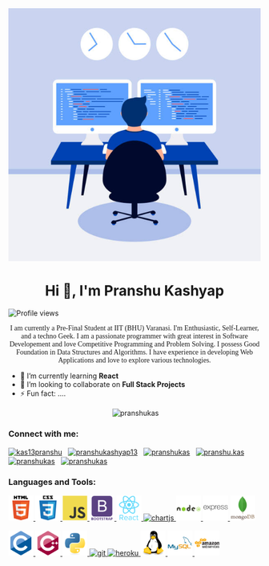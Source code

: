 <div align="center"><img src="/web-developer.jfif"></div>

<h1 align="center">Hi 👋, I'm Pranshu Kashyap</h1>

![Profile views](https://gpvc.arturio.dev/pranshukas)  

<p align="center" style="font-family:Papyrus"> I am currently a Pre-Final Student at IIT (BHU) Varanasi. I'm Enthusiastic, Self-Learner, and a techno Geek. I am a passionate programmer with great interest in Software Developement and love Competitive Programming and Problem Solving. I possess Good Foundation in Data Structures and Algorithms.
I have experience in developing Web Applications and love to explore various technologies.

- 🌱 I’m currently learning **React**
- 👯 I’m looking to collaborate on **Full Stack Projects**
- ⚡ Fun fact: ....
  
<p align="center">&nbsp;<img align="center" src="https://github-readme-stats.vercel.app/api?username=pranshukas&show_icons=true&locale=en" alt="pranshukas" /></p>
  
<h3 align="left">Connect with me:</h3>
<p align="left">
<a href="https://twitter.com/kas13pranshu" target="blank"><img align="center" src="https://raw.githubusercontent.com/rahuldkjain/github-profile-readme-generator/master/src/images/icons/Social/twitter.svg" alt="kas13pranshu" height="35" width="40" /></a>&nbsp;&nbsp;
<a href="https://linkedin.com/in/pranshukashyap13" target="blank"><img align="center" src="https://raw.githubusercontent.com/rahuldkjain/github-profile-readme-generator/master/src/images/icons/Social/linked-in-alt.svg" alt="pranshukashyap13" height="35" width="40" /></a>&nbsp;&nbsp;
<a href="https://instagram.com/pranshukas" target="blank"><img align="center" src="https://raw.githubusercontent.com/rahuldkjain/github-profile-readme-generator/master/src/images/icons/Social/instagram.svg" alt="pranshukas" height="35" width="40" /></a>&nbsp;&nbsp;
<a href="https://www.facebook.com/pranshu.kas/" target="blank"><img align="center" src="https://raw.githubusercontent.com/rahuldkjain/github-profile-readme-generator/master/src/images/icons/Social/facebook.svg" alt="pranshu.kas" height="35" width="40" /></a>&nbsp;&nbsp;
<a href="https://www.codechef.com/users/pranshukas" target="blank"><img align="center" src="https://cdn.jsdelivr.net/npm/simple-icons@3.1.0/icons/codechef.svg" alt="pranshukas" height="35" width="40" /></a>&nbsp;&nbsp;
<a href="https://codeforces.com/profile/pranshukas" target="blank"><img align="center" src="https://cdn.jsdelivr.net/npm/simple-icons@3.0.1/icons/codeforces.svg" alt="pranshukas" height="35" width="40" /></a>&nbsp;&nbsp;
</p>

<h3 align="left">Languages and Tools:</h3>
<p align="left"> 
<a href="https://www.w3.org/html/" target="_blank"> <img src="https://raw.githubusercontent.com/devicons/devicon/master/icons/html5/html5-original-wordmark.svg" alt="html5" width="50" height="50"/> </a> 
<a href="https://www.w3schools.com/css/" target="_blank"> <img src="https://raw.githubusercontent.com/devicons/devicon/master/icons/css3/css3-original-wordmark.svg" alt="css3" width="50" height="50"/> </a> 
<a href="https://developer.mozilla.org/en-US/docs/Web/JavaScript" target="_blank"> <img src="https://raw.githubusercontent.com/devicons/devicon/master/icons/javascript/javascript-original.svg" alt="javascript" width="50" height="50"/> </a>
<a href="https://getbootstrap.com" target="_blank"> <img src="https://raw.githubusercontent.com/devicons/devicon/master/icons/bootstrap/bootstrap-plain-wordmark.svg" alt="bootstrap" width="50" height="50"/> </a> 
<a href="https://reactjs.org/" target="_blank"> <img src="https://raw.githubusercontent.com/devicons/devicon/master/icons/react/react-original-wordmark.svg" alt="react" width="50" height="50"/> </a>
<a href="https://www.chartjs.org" target="_blank"> <img src="https://www.chartjs.org/media/logo-title.svg" alt="chartjs" width="50" height="50"/> </a>  
<a href="https://nodejs.org" target="_blank"> <img src="https://raw.githubusercontent.com/devicons/devicon/master/icons/nodejs/nodejs-original-wordmark.svg" alt="nodejs" width="50" height="50"/> </a> 
<a href="https://expressjs.com" target="_blank"> <img src="https://raw.githubusercontent.com/devicons/devicon/master/icons/express/express-original-wordmark.svg" alt="express" width="50" height="50"/> </a> 
  <a href="https://www.mongodb.com/" target="_blank"> <img src="https://raw.githubusercontent.com/devicons/devicon/master/icons/mongodb/mongodb-original-wordmark.svg" alt="mongodb" width="50" height="50"/> </a>
 <br><br>
<a href="https://www.cprogramming.com/" target="_blank"> <img src="https://raw.githubusercontent.com/devicons/devicon/master/icons/c/c-original.svg" alt="c" width="50" height="50"/> </a> 
<a href="https://www.w3schools.com/cpp/" target="_blank"> <img src="https://raw.githubusercontent.com/devicons/devicon/master/icons/cplusplus/cplusplus-original.svg" alt="cplusplus" width="50" height="50"/> </a> 
<a href="https://www.python.org" target="_blank"> <img src="https://raw.githubusercontent.com/devicons/devicon/master/icons/python/python-original.svg" alt="python" width="50" height="50"/> </a> 
<a href="https://git-scm.com/" target="_blank"> <img src="https://www.vectorlogo.zone/logos/git-scm/git-scm-icon.svg" alt="git" width="50" height="50"/> </a> 
<a href="https://heroku.com" target="_blank"> <img src="https://www.vectorlogo.zone/logos/heroku/heroku-icon.svg" alt="heroku" width="50" height="50"/> </a>  
<a href="https://www.linux.org/" target="_blank"> <img src="https://raw.githubusercontent.com/devicons/devicon/master/icons/linux/linux-original.svg" alt="linux" width="50" height="50"/> </a> 
<a href="https://www.mysql.com/" target="_blank"> <img src="https://raw.githubusercontent.com/devicons/devicon/master/icons/mysql/mysql-original-wordmark.svg" alt="mysql" width="50" height="50"/> </a> 
<a href="https://aws.amazon.com" target="_blank"> <img src="https://raw.githubusercontent.com/devicons/devicon/master/icons/amazonwebservices/amazonwebservices-original-wordmark.svg" alt="aws" width="50" height="50"/> </a> </p> 

<br>

<!-- <p><img align="left" src="https://github-readme-stats.vercel.app/api/top-langs?username=pranshukas&show_icons=true&locale=en&layout=compact" alt="pranshukas" /></p> -->

<!-- <p align="center">&nbsp;<img align="center" src="https://github-readme-stats.vercel.app/api?username=pranshukas&show_icons=true&locale=en" alt="pranshukas" /></p> -->

<!-- <p align="center"><img align="center" src="https://github-readme-streak-stats.herokuapp.com/?user=pranshukas&" alt="pranshukas" /></p> -->
